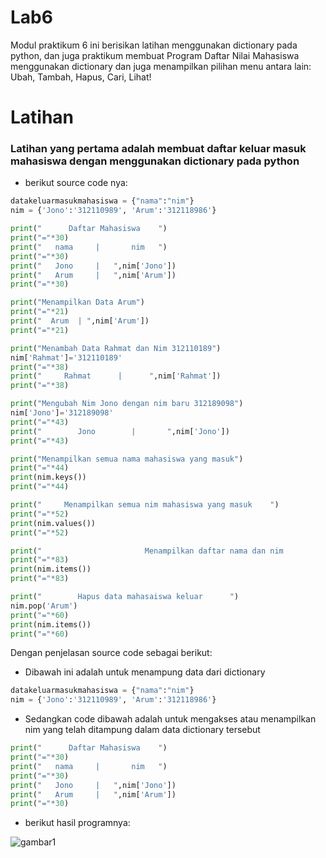 # Lab6
Modul praktikum 6 ini berisikan latihan menggunakan dictionary pada python, dan juga praktikum membuat Program Daftar Nilai Mahasiswa menggunakan dictionary dan juga menampilkan pilihan menu antara lain: Ubah, Tambah, Hapus, Cari, Lihat!

# Latihan 


### Latihan yang pertama adalah membuat daftar keluar masuk mahasiswa dengan menggunakan dictionary pada python
- berikut source code nya:
```python
datakeluarmasukmahasiswa = {"nama":"nim"}
nim = {'Jono':'312110989', 'Arum':'312118986'}

print("      Daftar Mahasiswa    ")
print("="*30)
print("   nama     |       nim   ")
print("="*30)
print("   Jono     |   ",nim['Jono'])
print("   Arum     |   ",nim['Arum'])
print("="*30)

print("Menampilkan Data Arum")
print("="*21)
print("  Arum  | ",nim['Arum'])
print("="*21)

print("Menambah Data Rahmat dan Nim 312110189")
nim['Rahmat']='312110189'
print("="*38)
print("     Rahmat      |      ",nim['Rahmat'])
print("="*38)

print("Mengubah Nim Jono dengan nim baru 312189098")
nim['Jono']='312189098'
print("="*43)
print("        Jono        |       ",nim['Jono'])
print("="*43)

print("Menampilkan semua nama mahasiswa yang masuk")
print("="*44)
print(nim.keys())
print("="*44)

print("     Menampilkan semua nim mahasiswa yang masuk    ")
print("="*52)
print(nim.values())
print("="*52)

print("                       Menampilkan daftar nama dan nim                      ")
print("="*83)
print(nim.items())
print("="*83)

print("        Hapus data mahasaiswa keluar      ")
nim.pop('Arum')
print("="*60)
print(nim.items())
print("="*60)
```

Dengan penjelasan source code sebagai berikut:
- Dibawah ini adalah untuk menampung data dari dictionary

```python
datakeluarmasukmahasiswa = {"nama":"nim"}
nim = {'Jono':'312110989', 'Arum':'312118986'}
```

- Sedangkan code dibawah adalah untuk mengakses atau menampilkan nim yang telah ditampung dalam data dictionary tersebut

```python
print("      Daftar Mahasiswa    ")
print("="*30)
print("   nama     |       nim   ")
print("="*30)
print("   Jono     |   ",nim['Jono'])
print("   Arum     |   ",nim['Arum'])
print("="*30)
```
- berikut hasil programnya:

![gambar1](ssanlatihan/ssan1.png)

